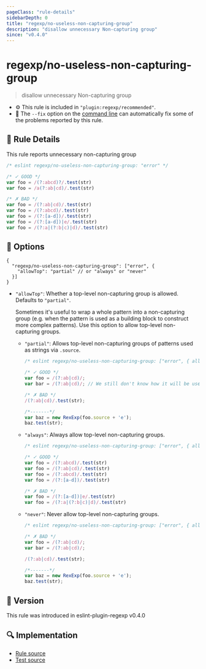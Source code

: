 ```yaml
---
pageClass: "rule-details"
sidebarDepth: 0
title: "regexp/no-useless-non-capturing-group"
description: "disallow unnecessary Non-capturing group"
since: "v0.4.0"
---
```

# regexp/no-useless-non-capturing-group

> disallow unnecessary Non-capturing group

- :gear: This rule is included in `"plugin:regexp/recommended"`.
- :wrench: The `--fix` option on the [command line](https://eslint.org/docs/user-guide/command-line-interface#fixing-problems) can automatically fix some of the problems reported by this rule.

## :book: Rule Details

This rule reports unnecessary non-capturing group

<eslint-code-block fix>

```js
/* eslint regexp/no-useless-non-capturing-group: "error" */

/* ✓ GOOD */
var foo = /(?:abcd)?/.test(str)
var foo = /a(?:ab|cd)/.test(str)

/* ✗ BAD */
var foo = /(?:ab|cd)/.test(str)
var foo = /(?:abcd)/.test(str)
var foo = /(?:[a-d])/.test(str)
var foo = /(?:[a-d])|e/.test(str)
var foo = /(?:a|(?:b|c)|d)/.test(str)
```

</eslint-code-block>

## :wrench: Options

```json5
{
  "regexp/no-useless-non-capturing-group": ["error", {
    "allowTop": "partial" // or "always" or "never"
  }]
}
```

- `"allowTop"`:
  Whether a top-level non-capturing group is allowed. Defaults to `"partial"`.

  Sometimes it's useful to wrap a whole pattern into a non-capturing group (e.g. when the pattern is used as a building block to construct more complex patterns). Use this option to allow top-level non-capturing groups.
  - `"partial"`:
    Allows top-level non-capturing groups of patterns used as strings via `.source`.

    <eslint-code-block fix>

    ```js
    /* eslint regexp/no-useless-non-capturing-group: ["error", { allowTop: "partial" }] */

    /* ✓ GOOD */
    var foo = /(?:ab|cd)/;
    var bar = /(?:ab|cd)/; // We still don't know how it will be used.

    /* ✗ BAD */
    /(?:ab|cd)/.test(str);

    /*-------*/
    var baz = new RexExp(foo.source + 'e');
    baz.test(str);
    ```

    </eslint-code-block>

  - `"always"`:
    Always allow top-level non-capturing groups.

    <eslint-code-block fix>

    ```js
    /* eslint regexp/no-useless-non-capturing-group: ["error", { allowTop: "always" }] */

    /* ✓ GOOD */
    var foo = /(?:abcd)/.test(str)
    var foo = /(?:ab|cd)/.test(str)
    var foo = /(?:abcd)/.test(str)
    var foo = /(?:[a-d])/.test(str)

    /* ✗ BAD */
    var foo = /(?:[a-d])|e/.test(str)
    var foo = /(?:a|(?:b|c)|d)/.test(str)
    ```

    </eslint-code-block>

  - `"never"`:
    Never allow top-level non-capturing groups.

    <eslint-code-block fix>

    ```js
    /* eslint regexp/no-useless-non-capturing-group: ["error", { allowTop: "never" }] */

    /* ✗ BAD */
    var foo = /(?:ab|cd)/;
    var bar = /(?:ab|cd)/;

    /(?:ab|cd)/.test(str);

    /*-------*/
    var baz = new RexExp(foo.source + 'e');
    baz.test(str);
    ```

    </eslint-code-block>

## :rocket: Version

This rule was introduced in eslint-plugin-regexp v0.4.0

## :mag: Implementation

- [Rule source](https://github.com/ota-meshi/eslint-plugin-regexp/blob/master/lib/rules/no-useless-non-capturing-group.ts)
- [Test source](https://github.com/ota-meshi/eslint-plugin-regexp/blob/master/tests/lib/rules/no-useless-non-capturing-group.ts)
